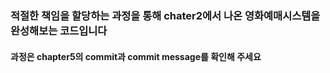 
### 적절한 책임을 할당하는 과정을 통해 chater2에서 나온 영화예매시스템을 완성해보는 코드입니다 

#### 과정은 chapter5의 commit과 commit message를 확인해 주세요